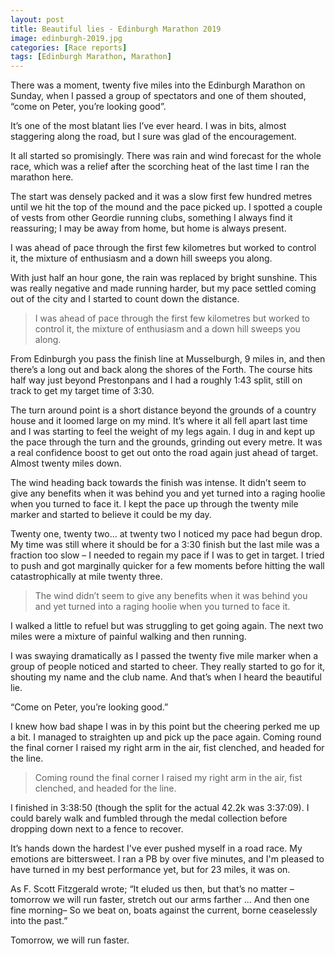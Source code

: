 ```yaml
---
layout: post
title: Beautiful lies - Edinburgh Marathon 2019
image: edinburgh-2019.jpg
categories: [Race reports]
tags: [Edinburgh Marathon, Marathon]
---
```

There was a moment, twenty five miles into the Edinburgh Marathon on Sunday, when I passed a group of spectators and one of them shouted, “come on Peter, you’re looking good”. 

It’s one of the most blatant lies I’ve ever heard. I was in bits, almost staggering along the road, but I sure was glad of the encouragement.

It all started so promisingly. There was rain and wind forecast for the whole race, which was a relief after the scorching heat of the last time I ran the marathon here. 

The start was densely packed and it was a slow first few hundred metres until we hit the top of the mound and the pace picked up. I spotted a couple of vests from other Geordie running clubs, something I always find it reassuring; I may be away from home, but home is always present.

I was ahead of pace through the first few kilometres but worked to control it, the mixture of enthusiasm and a down hill sweeps you along. 

With just half an hour gone, the rain was replaced by bright sunshine. This was really negative and made running harder, but my pace settled coming out of the city and I started to count down the distance. 

>I was ahead of pace through the first few kilometres but worked to control it, the mixture of enthusiasm and a down hill sweeps you along. 

From Edinburgh you pass the finish line at Musselburgh, 9 miles in, and then there’s a long out and back along the shores of the Forth. The course hits half way just beyond Prestonpans and I had a roughly 1:43 split, still on track to get my target time of 3:30.

The turn around point is a short distance beyond the grounds of a country house and it loomed large on my mind. It’s where it all fell apart last time and I was starting to feel the weight of my legs again. I dug in and kept up the pace through the turn and the grounds, grinding out every metre. It was a real confidence boost to get out onto the road again just ahead of target. Almost twenty miles down.

The wind heading back towards the finish was intense. It didn’t seem to give any benefits when it was behind you and yet turned into a raging hoolie when you turned to face it. I kept the pace up through the twenty mile marker and started to believe it could be my day.

Twenty one, twenty two… at twenty two I noticed my pace had begun drop. My time was still where it should be for a 3:30 finish but the last mile was a fraction too slow – I needed to regain my pace if I was to get in target. I tried to push and got marginally quicker for a few moments before hitting the wall catastrophically at mile twenty three.

>The wind didn’t seem to give any benefits when it was behind you and yet turned into a raging hoolie when you turned to face it.

I walked a little to refuel but was struggling to get going again. The next two miles were a mixture of painful walking and then running. 

I was swaying dramatically as I passed the twenty five mile marker when a group of people noticed and started to cheer. They really started to go for it, shouting my name and the club name. And that’s when I heard the beautiful lie. 

“Come on Peter, you’re looking good.”

I knew how bad shape I was in by this point but the cheering perked me up a bit. I managed to straighten up and pick up the pace again. Coming round the final corner I raised my right arm in the air, fist clenched, and headed for the line. 

>Coming round the final corner I raised my right arm in the air, fist clenched, and headed for the line.

I finished in 3:38:50 (though the split for the actual 42.2k was 3:37:09). I could barely walk and fumbled through the medal collection before dropping down next to a fence to recover.

It’s hands down the hardest I've ever pushed myself in a road race. My emotions are bittersweet. I ran a PB by over five minutes, and I'm pleased to have turned in my best performance yet, but for 23 miles, it was on. 

As F. Scott Fitzgerald wrote; “It eluded us then, but that’s no matter – tomorrow we will run faster, stretch out our arms farther … And then one fine morning– So we beat on, boats against the current, borne ceaselessly into the past.”

Tomorrow, we will run faster.
